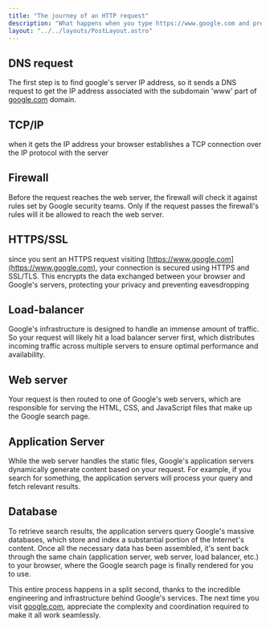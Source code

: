 ```yaml
---
title: "The journey of an HTTP request"
description: "What happens when you type https://www.google.com and press enter?"
layout: "../../layouts/PostLayout.astro"
---
```

## DNS request

The first step is to find google's server IP address, so it sends a DNS request to get the IP address associated with the subdomain 'www' part of [google.com](http://google.com) domain.

## TCP/IP

when it gets the IP address your browser establishes a TCP connection over the IP protocol with the server

## Firewall

<!-- If you're accessing Google from behind a firewall (e.g., a corporate network), the request will first pass through the firewall, which enforces security rules to protect your network from unauthorized access. -->
Before the request reaches the web server, the firewall will check it against rules set by Google security teams. Only if the request passes the firewall's rules will it be allowed to reach the web server.

## HTTPS/SSL

since you sent an HTTPS request visiting [https://www.google.com](https://www.google.com), your connection is secured using HTTPS and SSL/TLS. This encrypts the data exchanged between your browser and Google's servers, protecting your privacy and preventing eavesdropping

## Load-balancer

Google's infrastructure is designed to handle an immense amount of traffic. So your request will likely hit a load balancer server first, which distributes incoming traffic across multiple servers to ensure optimal performance and availability.

## Web server

Your request is then routed to one of Google's web servers, which are responsible for serving the HTML, CSS, and JavaScript files that make up the Google search page.

## Application Server

While the web server handles the static files, Google's application servers dynamically generate content based on your request. For example, if you search for something, the application servers will process your query and fetch relevant results.

## Database

To retrieve search results, the application servers query Google's massive databases, which store and index a substantial portion of the Internet's content. Once all the necessary data has been assembled, it's sent back through the same chain (application server, web server, load balancer, etc.) to your browser, where the Google search page is finally rendered for you to use.

  

This entire process happens in a split second, thanks to the incredible engineering and infrastructure behind Google's services. The next time you visit [google.com](http://google.com), appreciate the complexity and coordination required to make it all work seamlessly.
